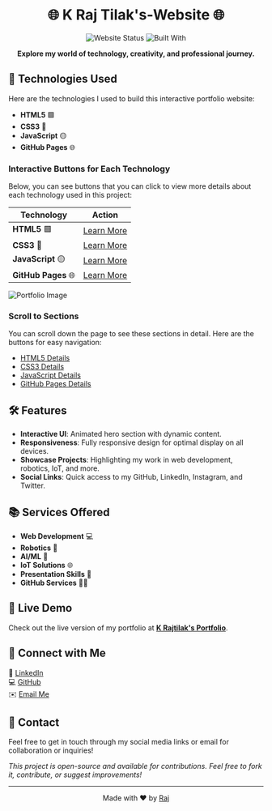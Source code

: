 <h1 align="center">🌐 K Raj Tilak's-Website 🌐</h1>

<p align="center">
    <img src="https://img.shields.io/badge/Status-Live-brightgreen?style=round-square" alt="Website Status" />
    <img src="https://img.shields.io/badge/Built%20with-HTML%20%7C%20CSS%20%7C%20JavaScript-blue?style=round-square" alt="Built With" />
</p>

<p align="center"> 
   <strong>Explore my world of technology, creativity, and professional journey.</strong>
</p>


## 🔧 Technologies Used

Here are the technologies I used to build this interactive portfolio website:

- **HTML5** 🟩
- **CSS3** 🔵
- **JavaScript** 🟡
- **GitHub Pages** 🌐

### Interactive Buttons for Each Technology

Below, you can see buttons that you can click to view more details about each technology used in this project:

| **Technology** | **Action** |
|----------------|------------|
| **HTML5** 🟩 | [Learn More](#html5) |
| **CSS3** 🔵 | [Learn More](#css3) |
| **JavaScript** 🟡 | [Learn More](#javascript) |
| **GitHub Pages** 🌐 | [Learn More](#github-pages) |

![Portfolio Image](https://github.com/user-attachments/assets/f0b48324-f93f-4f44-bfe5-f9d216575ecf)

### Scroll to Sections

You can scroll down the page to see these sections in detail. Here are the buttons for easy navigation:

- [HTML5 Details](#html5)
- [CSS3 Details](#css3)
- [JavaScript Details](#javascript)
- [GitHub Pages Details](#github-pages)

## 🛠️ Features

- **Interactive UI**: Animated hero section with dynamic content.
- **Responsiveness**: Fully responsive design for optimal display on all devices.
- **Showcase Projects**: Highlighting my work in web development, robotics, IoT, and more.
- **Social Links**: Quick access to my GitHub, LinkedIn, Instagram, and Twitter.

## 📚 Services Offered

- **Web Development** 💻
- **Robotics** 🤖
- **AI/ML** 🤖
- **IoT Solutions** 🌐
- **Presentation Skills** 🎤
- **GitHub Services** 👨‍💻

## 🚀 Live Demo

Check out the live version of my portfolio at [**K Rajtilak's Portfolio**](https://rajtilak-2020.github.io/K-Rajtilak_s-Portfolio-V3/).


## 🧭 **Connect with Me**
💼 [LinkedIn](https://www.linkedin.com/in/krajtilak2020)  
💻 [GitHub](https://github.com/rajtilak-2020)  
✉️ [Email Me](mailto:rajtilak1062020@gmail.com)

## 💬 Contact

Feel free to get in touch through my social media links or email for collaboration or inquiries!


*This project is open-source and available for contributions. Feel free to fork it, contribute, or suggest improvements!*

---

<p align="center">
    Made with ❤️ by <a href="https://github.com/rajtilak-2020">Raj</a>
</p>

